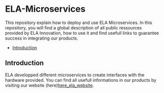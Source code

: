 # ELA-Microservices
This repository explain how to deploy and use ELA Microservices. In this repository, you will find a global description of all public ressources provided by ELA Innovation, how to use it and find usefull links to guarantee success in integrating our products.

- [Introduction](#introduction)

## Introduction
ELA developped different microservices to create interfaces with the hardware provided. You can find all usefull informations in our products by visiting our website (here)[here_ela_website]. 


[here_ela_website]: https://elainnovation.com
